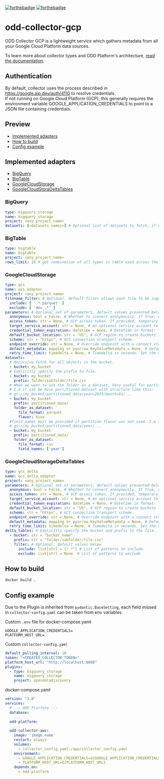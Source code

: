 [![forthebadge](https://forthebadge.com/images/badges/built-with-love.svg)](https://forthebadge.com)
[![forthebadge](https://forthebadge.com/images/badges/for-you.svg)](https://forthebadge.com)
# odd-collector-gcp
ODD Collector GCP is a lightweight service which gathers metadata from all your Google Cloud Platform data sources.

To learn more about collector types and ODD Platform's architecture, [read the documentation](https://docs.opendatadiscovery.org/architecture).

## Authentication
By default, collector uses the process described in https://google.aip.dev/auth/4110 to resolve credentials.  
If not running on Google Cloud Platform (GCP), this generally requires the environment variable GOOGLE_APPLICATION_CREDENTIALS to point to a JSON file containing credentials.

## Preview
 - [Implemented adapters](#implemented-adapters)
 - [How to build](#how-to-build)
 - [Config example](#config-example)

## Implemented adapters
 - [BigQuery](#bigquery)
 - [BigTable](#bigtable)
 - [GoogleCloudStorage](#googlecloudstorage)
 - [GoogleCloudStoraDeltaTables](#googlecloudstoragedeltatables)

### __BigQuery__
```yaml
type: bigquery_storage
name: bigquery_storage
project: <any_project_name>
datasets: [<datasets_names>] # Optional list of datasets to fetch, if not provided all datasets will be fetched
```

### __BigTable__
```yaml
type: bigtable
name: bigtable
project: <any_project_name>
rows_limit: 10 # get combination of all types in table used across the first N rows.
```

### __GoogleCloudStorage__
```yaml
type: gcs
name: gcs_adapter
project: <any_project_name>
filename_filter: # Optional. Default filter allows each file to be ingested to platform.
  include: [ '.*.parquet' ]
  exclude: [ 'dev_.*' ]
parameters: # Optional set of parameters, default values presented below.
  anonymous: bool = False, # Whether to connect anonymously. If True, will not attempt to look up credentials using standard GCP configuration methods.
  access_token: str = None, # GCP access token. If provided, temporary credentials will be fetched by assuming this role; also, a credential_token_expiration must be specified as well.
  target_service_account: str = None, # An optional service account to try to impersonate when accessing GCS. This requires the specified credential user or service account to have the necessary permissions.
  credential_token_expiration: datetime = None, # Datetime in format: "2023-12-31 23:59:59". Expiration for credential generated with an access token. Must be specified if access_token is specified.
  default_bucket_location: str = "US", # GCP region to create buckets in.
  scheme: str = "https", # GCS connection transport scheme.
  endpoint_override: str = None, # Override endpoint with a connect string such as “localhost:9000”
  default_metadata: mapping or pyarrow.KeyValueMetadata = None, # Default metadata for open_output_stream. This will be ignored if non-empty metadata is passed to open_output_stream.
  retry_time_limit: timedelta = None, # Timedelta in seconds. Set the maximum amount of time the GCS client will attempt to retry transient errors. Subsecond granularity is ignored.
datasets:
  # Recursive fetch for all objects in the bucket.
  - bucket: my_bucket
  # Explicitly specify the prefix to file.
  - bucket: my_bucket
    prefix: folder/subfolder/file.csv
  # When we want to use the folder as a dataset. Very useful for partitioned datasets.
  # I.e it can be Hive partitioned dataset with structure like this:
  # gs://my_bucket/partitioned_data/year=2019/month=01/...
  - bucket: my_bucket
    prefix: partitioned_data/
    folder_as_dataset:
      file_format: parquet
      flavor: hive
  #field_names must be provided if partition flavor was not used. I.e for structure like this:
  # gs://my_bucket/partitioned_data/year/...
  - bucket: my_bucket
    prefix: partitioned_data/
    folder_as_dataset:
      file_format: csv
      field_names: ['year']
```

### __GoogleCloudStorageDeltaTables__
```yaml
type: gcs_delta
name: gcs_delta_adapter
project: <any_project_name>
parameters: # Optional set of parameters, default values presented below.
  anonymous: bool = False, # Whether to connect anonymously. If True, will not attempt to look up credentials using standard GCP configuration methods.
  access_token: str = None, # GCP access token. If provided, temporary credentials will be fetched by assuming this role; also, a credential_token_expiration must be specified as well.
  target_service_account: str = None, # An optional service account to try to impersonate when accessing GCS. This requires the specified credential user or service account to have the necessary permissions.
  credential_token_expiration: datetime = None, # Datetime in format: "2023-12-31 23:59:59". Expiration for credential generated with an access token. Must be specified if access_token is specified.
  default_bucket_location: str = "US", # GCP region to create buckets in.
  scheme: str = "https", # GCS connection transport scheme.
  endpoint_override: str = None, # Override endpoint with a connect string such as “localhost:9000”
  default_metadata: mapping or pyarrow.KeyValueMetadata = None, # Default metadata for open_output_stream. This will be ignored if non-empty metadata is passed to open_output_stream.
  retry_time_limit: timedelta = None, # Timedelta in seconds. Set the maximum amount of time the GCS client will attempt to retry transient errors. Subsecond granularity is ignored.
delta_tables: # Explicitly specify the bucket and prefix to the file.
  - bucket: str = "bucket_name"
    prefix: str = "folder/subfolder/file.csv"
    filter: # Optional, default values below
      include: list[str] = [".*"] # List of patterns to include.
      exclude: list[str] = None  # List of patterns to exclude

```

## How to build
```bash
docker build .
```

## Config example
Due to the Plugin is inherited from `pydantic.BaseSetting`, each field missed in `collector-config.yaml` can be taken from env variables.

Custom `.env` file for docker-compose.yaml
```
GOOGLE_APPLICATION_CREDENTIALS=
PLATFORM_HOST_URL=
```

Custom `collector-config.yaml`
```yaml
default_pulling_interval: 10
token: "<CREATED_COLLECTOR_TOKEN>"
platform_host_url: "http://localhost:8080"
plugins:
  - type: bigquery_storage
    name: bigquery_storage
    project: opendatadiscovery
```

docker-compose.yaml
```yaml
version: "3.8"
services:
  # --- ODD Platform ---
  database:
    ...
  odd-platform:
    ...
  odd-collector-aws:
    image: 'image_name'
    restart: always
    volumes:
      - collector_config.yaml:/app/collector_config.yaml
    environment:
      - GOOGLE_APPLICATION_CREDENTIALS=${GOOGLE_APPLICATION_CREDENTIALS}
      - PLATFORM_HOST_URL=${PLATFORM_HOST_URL}
    depends_on:
      - odd-platform
```
